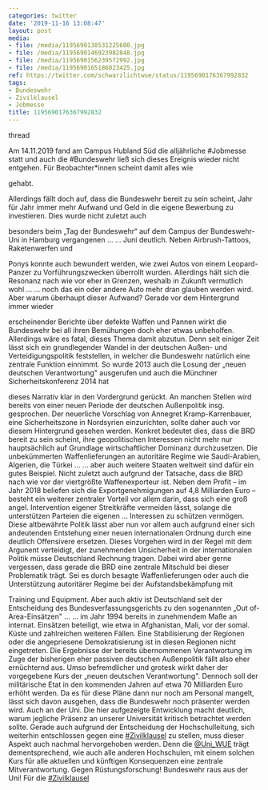```yaml
---
categories: twitter
date: '2019-11-16 13:08:47'
layout: post
media:
- file: /media/1195690138531225600.jpg
- file: /media/1195690146923982848.jpg
- file: /media/1195690156239572992.jpg
- file: /media/1195690165186023425.jpg
ref: https://twitter.com/schwarzlichtwue/status/1195690176367992832
tags:
- Bundeswehr
- Zivilklausel
- Jobmesse
title: 1195690176367992832
---
```

thread



Am 14.11.2019 fand am Campus Hubland Süd die alljährliche #Jobmesse statt und auch die #Bundeswehr ließ sich dieses Ereignis wieder nicht entgehen. Für Beobachter\*innen scheint damit alles wie

gehabt.

  
Allerdings fällt doch auf, dass die Bundeswehr bereit zu sein scheint, Jahr für Jahr immer mehr Aufwand und Geld in die eigene Bewerbung zu investieren. Dies wurde nicht zuletzt auch

besonders beim „Tag der Bundeswehr“ auf dem Campus der Bundeswehr-Uni in Hamburg vergangenen … 
… Juni deutlich. Neben Airbrush-Tattoos, Raketenwerfen und

Ponys konnte auch bewundert werden, wie zwei Autos von einem Leopard-Panzer zu Vorführungszwecken überrollt wurden. Allerdings hält sich die Resonanz nach wie vor eher in Grenzen, weshalb in Zukunft vermutlich wohl … 
… noch das ein oder andere Auto mehr dran glauben werden wird. Aber warum überhaupt dieser Aufwand? Gerade vor dem Hintergrund immer wieder

erscheinender Berichte über defekte Waffen und Pannen wirkt die Bundeswehr bei all ihren Bemühungen doch eher etwas unbeholfen. 
Allerdings wäre es fatal, dieses Thema damit abzutun. Denn seit einiger Zeit lässt sich ein grundlegender Wandel in der deutschen Außen- und Verteidigungspolitik feststellen, in welcher die Bundeswehr natürlich eine zentrale Funktion einnimmt. 
So wurde 2013 auch die Losung der „neuen deutschen Verantwortung" ausgerufen und auch die Münchner Sicherheitskonferenz 2014 hat

dieses Narrativ klar in den Vordergrund gerückt. An manchen Stellen wird bereits von einer neuen Periode der deutschen Außenpolitik insg. gesprochen. 
Der neuerliche Vorschlag von Annegret Kramp-Karrenbauer, eine Sicherheitszone in Nordsyrien einzurichten, sollte daher auch vor diesem Hintergrund gesehen werden. 
Konkret bedeutet dies, dass die BRD bereit zu sein scheint, ihre geopolitischen Interessen nicht mehr nur hauptsächlich auf Grundlage wirtschaftlicher Dominanz durchzusetzen. Die unbekümmerten Waffenlieferungen an autoritäre Regime wie Saudi-Arabien, Algerien, die Türkei … 
… aber auch weitere Staaten weltweit sind dafür ein gutes Beispiel. Nicht zuletzt auch aufgrund der Tatsache, dass die BRD nach wie vor der viertgrößte Waffenexporteur ist. 
Neben dem Profit – im Jahr 2018 beliefen sich die Exportgenehmigungen auf 4,8 Milliarden Euro – besteht ein weiterer zentraler Vorteil vor allem darin, dass sich eine groß angel. Intervention eigener Streitkräfte vermeiden lässt, solange die unterstützen Parteien die eigenen … 
Interessen zu schützen vermögen. Diese altbewährte Politik lässt aber nun vor allem auch aufgrund einer sich andeutenden Entstehung einer neuen internationalen Ordnung durch eine deutlich Offensivere ersetzen. 
Dieses Vorgehen wird in der Regel mit dem Argunent verteidigt, der zunehmenden Unsicherheit in der internationalen Politik müsse Deutschland Rechnung tragen. Dabei wird aber gerne vergessen, dass gerade die BRD eine zentrale Mitschuld bei dieser Problematik trägt. 
Sei es durch besagte Waffenlieferungen oder auch die Unterstützung autoritärer Regime bei der Aufstandsbekämpfung mit

Training und Equipment. Aber auch aktiv ist Deutschland seit der Entscheidung des Bundesverfassungsgerichts zu den sogenannten „Out of-Area-Einsätzen" … 
… im Jahr 1994 bereits in zunehmendem Maße an internat. Einsätzen beteiligt, wie etwa in Afghanistan, Mali, vor der somal. Küste und zahlreichen weiteren Fällen. Eine Stabilisierung der Regionen oder die angepriesene Demokratisierung ist in diesen Regionen nicht eingetreten. 
Die Ergebnisse der bereits übernommenen Verantwortung im Zuge der bisherigen eher passiven deutschen Außenpolitik fällt also eher ernüchternd aus. Umso befremdlicher und grotesk wirkt daher der vorgegebene Kurs der „neuen deutschen Verantwortung". 
Dennoch soll der militärische Etat in den kommenden Jahren auf etwa 70 Milliarden Euro erhöht werden. Da es für diese Pläne dann nur noch am Personal mangelt, lässt sich davon ausgehen, dass die Bundeswehr noch präsenter werden wird. Auch an der Uni. 
Die hier aufgezeigte Entwicklung macht deutlich, warum jegliche Präsenz an unserer Universität kritisch betrachtet werden sollte. 
Gerade auch aufgrund der Entscheidung der Hochschulleitung, sich weiterhin entschlossen gegen eine [#Zivilklausel](/t/zivilklausel) zu stellen, muss dieser Aspekt auch nachmal hervorgehoben werden. 
Denn die [@Uni_WUE](https://twitter.com/Uni_WUE) trägt dementsprechend, wie auch alle anderen Hochschulen, mit einem solchen Kurs für alle aktuellen und künftigen Konsequenzen eine zentrale Mitverantwortung. 
Gegen Rüstungsforschung! Bundeswehr raus aus der Uni! Für die [#Zivilklausel](/t/zivilklausel)  